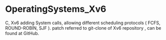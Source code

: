 # OperatingSystems_Xv6
C, Xv6 adding System calls,  allowing different scheduling protocols ( FCFS, ROUND-ROBIN, SJF ).
patch referred to git-clone of Xv6 repository , can be found at GitHub.
